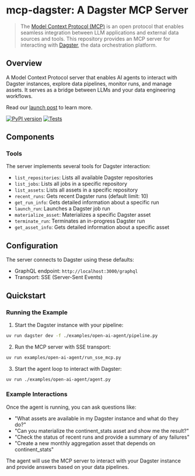 # mcp-dagster: A Dagster MCP Server

> The [Model Context Protocol (MCP)](https://modelcontextprotocol.io/introduction) is an open protocol that enables seamless integration between LLM applications and external data sources and tools. This repository provides an MCP server for interacting with [Dagster](https://dagster.io/), the data orchestration platform.

## Overview

A Model Context Protocol server that enables AI agents to interact with Dagster instances, explore data pipelines, monitor runs, and manage assets. It serves as a bridge between LLMs and your data engineering workflows.

Read our [launch post](https://kyrylai.com/2025/04/09/dagster-llm-orchestration-mcp-server/) to learn more.

[![PyPI version](https://badge.fury.io/py/mcp-server-dagster.svg)](https://pypi.org/project/mcp-server-dagster/)
[![Tests](https://github.com/kyryl-opens-ml/mcp-server-dagster/actions/workflows/pypi-publish.yaml/badge.svg)](https://github.com/kyryl-opens-ml/mcp-server-dagster/actions/workflows/pypi-publish.yaml)


## Components

### Tools

The server implements several tools for Dagster interaction:

- `list_repositories`: Lists all available Dagster repositories
- `list_jobs`: Lists all jobs in a specific repository
- `list_assets`: Lists all assets in a specific repository
- `recent_runs`: Gets recent Dagster runs (default limit: 10)
- `get_run_info`: Gets detailed information about a specific run
- `launch_run`: Launches a Dagster job run
- `materialize_asset`: Materializes a specific Dagster asset
- `terminate_run`: Terminates an in-progress Dagster run
- `get_asset_info`: Gets detailed information about a specific asset

## Configuration

The server connects to Dagster using these defaults:
- GraphQL endpoint: `http://localhost:3000/graphql`
- Transport: SSE (Server-Sent Events)

## Quickstart

### Running the Example

1. Start the Dagster instance with your pipeline:
```bash
uv run dagster dev -f ./examples/open-ai-agent/pipeline.py
```

2. Run the MCP server with SSE transport:
```bash
uv run examples/open-ai-agent/run_sse_mcp.py
```

3. Start the agent loop to interact with Dagster:
```bash
uv run ./examples/open-ai-agent/agent.py
```

### Example Interactions

Once the agent is running, you can ask questions like:

- "What assets are available in my Dagster instance and what do they do?"
- "Can you materialize the continent_stats asset and show me the result?"
- "Check the status of recent runs and provide a summary of any failures"
- "Create a new monthly aggregation asset that depends on continent_stats"

The agent will use the MCP server to interact with your Dagster instance and provide answers based on your data pipelines.
